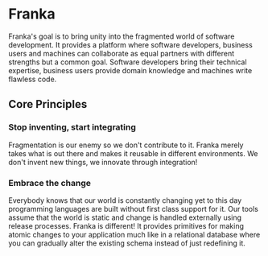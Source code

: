# Franka

Franka's goal is to bring unity into the fragmented world of software development. It provides a platform where software 
developers, business users and machines can collaborate as equal partners with different strengths but a common goal. 
Software developers bring their technical expertise, business users provide domain knowledge and machines write flawless 
code.

## Core Principles

### Stop inventing, start integrating

Fragmentation is our enemy so we don't contribute to it. Franka merely takes what is out there and makes it reusable in 
different environments. We don't invent new things, we innovate through integration!

### Embrace the change

Everybody knows that our world is constantly changing yet to this day programming languages are built without first 
class support for it. Our tools assume that the world is static and change is handled externally using release 
processes. Franka is different! It provides primitives for making atomic changes to your application much like in a 
relational database where you can gradually alter the existing schema instead of just redefining it.



